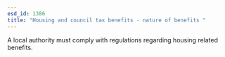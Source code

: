 ```yaml
---
esd_id: 1386
title: "Housing and council tax benefits - nature of benefits "
---
```


A local authority must comply with regulations regarding housing related benefits.

